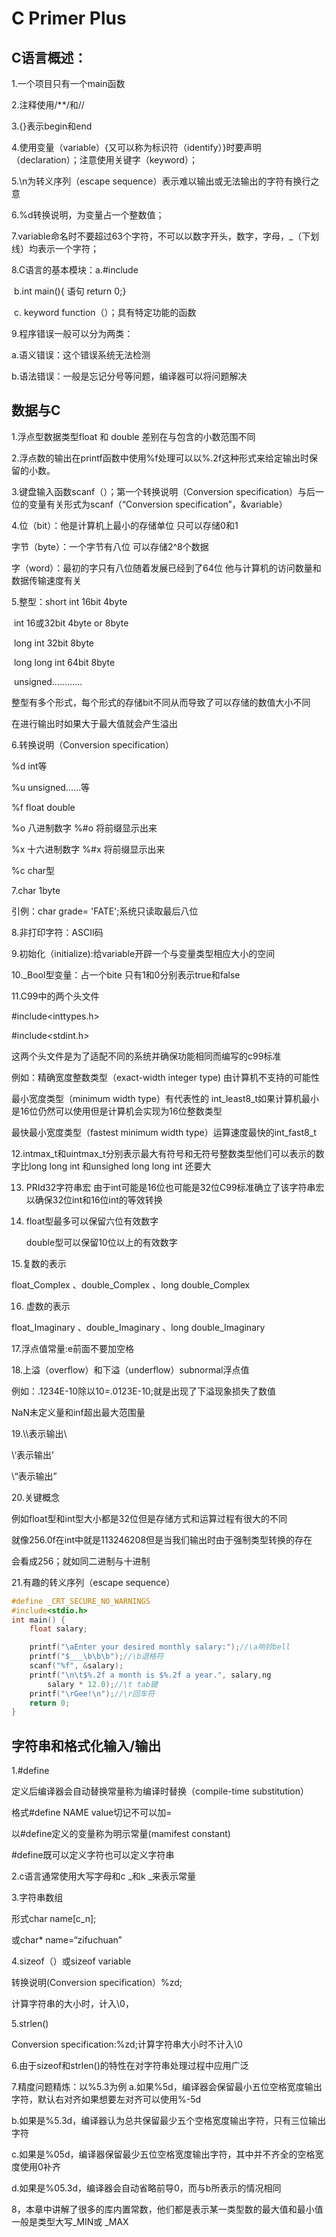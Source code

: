 # C Primer Plus

## C语言概述：

1.一个项目只有一个main函数

2.注释使用/**/和//

3.{}表示begin和end

4.使用变量（variable）{又可以称为标识符（identify）}时要声明（declaration）；注意使用关键字（keyword）；

5.\n为转义序列（escape sequence）表示难以输出或无法输出的字符有换行之意

6.%d转换说明，为变量占一个整数值；

7.variable命名时不要超过63个字符，不可以以数字开头，数字，字母，_（下划线）均表示一个字符；

8.C语言的基本模块：a.#include

​                                     b.int main(){  语句 return 0;}

​                                     c. keyword function（）；具有特定功能的函数

9.程序错误一般可以分为两类：

a.语义错误：这个错误系统无法检测

b.语法错误：一般是忘记分号等问题，编译器可以将问题解决

## 数据与C

1.浮点型数据类型float 和 double 差别在与包含的小数范围不同

2.浮点数的输出在printf函数中使用%f处理可以以%.2f这种形式来给定输出时保留的小数。

3.键盘输入函数scanf（）；第一个转换说明（Conversion specification）与后一位的变量有关形式为scanf（“Conversion specification”，&variable）

4.位（bit）：他是计算机上最小的存储单位 只可以存储0和1

 字节（byte）：一个字节有八位 可以存储2^8个数据

 字（word）：最初的字只有八位随着发展已经到了64位 他与计算机的访问数量和数据传输速度有关

5.整型：short int   16bit 4byte

​               int    16或32bit  4byte or 8byte

​               long int   32bit   8byte

​               long long int  64bit  8byte

​               unsigned…………

整型有多个形式，每个形式的存储bit不同从而导致了可以存储的数值大小不同

在进行输出时如果大于最大值就会产生溢出

6.转换说明（Conversion specification）

%d   int等

%u unsigned……等

%f    float double

%o 八进制数字 %#o 将前缀显示出来

%x 十六进制数字   %#x 将前缀显示出来

%c char型

7.char  1byte

引例：char grade= 'FATE';系统只读取最后八位

8.非打印字符：ASCⅡ码

9.初始化（initialize):给variable开辟一个与变量类型相应大小的空间

10._Bool型变量：占一个bite 只有1和0分别表示true和false

11.C99中的两个头文件

#include<inttypes.h>

#include<stdint.h>

这两个头文件是为了适配不同的系统并确保功能相同而编写的c99标准

例如：精确宽度整数类型（exact-width integer type) 由计算机不支持的可能性

最小宽度类型（minimum width type）有代表性的 int_least8_t如果计算机最小是16位仍然可以使用但是计算机会实现为16位整数类型

最快最小宽度类型（fastest minimum width type）运算速度最快的int_fast8_t

12.intmax_t和uintmax_t分别表示最大有符号和无符号整数类型他们可以表示的数字比long long int 和unsighed long long int 还要大

13. PRId32字符串宏   由于int可能是16位也可能是32位C99标准确立了该字符串宏以确保32位int和16位int的等效转换

14. float型最多可以保留六位有效数字

    double型可以保留10位以上的有效数字

15.复数的表示

 float_Complex 、double_Complex 、long double_Complex

16. 虚数的表示

float_Imaginary 、double_Imaginary 、long double_Imaginary

17.浮点值常量:e前面不要加空格

18.上溢（overflow）和下溢（underflow）subnormal浮点值

例如：.1234E-10除以10=.0123E-10;就是出现了下溢现象损失了数值

NaN未定义量和inf超出最大范围量

19.\\\表示输出\

\‘表示输出’

\“表示输出”

20.关键概念

例如float型和int型大小都是32位但是存储方式和运算过程有很大的不同

就像256.0f在int中就是113246208但是当我们输出时由于强制类型转换的存在

会看成256；就如同二进制与十进制

21.有趣的转义序列（escape sequence）

```c
#define _CRT_SECURE_NO_WARNINGS
#include<stdio.h>
int main() {
	float salary;

	printf("\aEnter your desired monthly salary:");//\a响铃bell
	printf("$___\b\b\b");//\b退格符
	scanf("%f", &salary);
	printf("\n\t$%.2f a month is $%.2f a year.", salary,ng
		salary * 12.0);//\t tab键
	printf("\rGee!\n");//\r回车符
	return 0;
}
```

## 字符串和格式化输入/输出

1.#define

定义后编译器会自动替换常量称为编译时替换（compile-time substitution）

格式#define NAME value切记不可以加=

以#define定义的变量称为明示常量(mamifest constant)

#define既可以定义字符也可以定义字符串

2.c语言通常使用大写字母和c _和k _来表示常量

3.字符串数组

形式char name[c_n];

或char* name=“zifuchuan”

4.sizeof（）或sizeof variable 

转换说明(Conversion specification）%zd;

计算字符串的大小时，计入\0，

5.strlen()

Conversion specification:%zd;计算字符串大小时不计入\0

6.由于sizeof和strlen()的特性在对字符串处理过程中应用广泛

7.精度问题精炼：以%5.3为例
a.如果%5d，编译器会保留最小五位空格宽度输出字符，默认右对齐如果想要左对齐可以使用%-5d

b.如果是%5.3d，编译器认为总共保留最少五个空格宽度输出字符，只有三位输出字符

c.如果是%05d，编译器保留最少五位空格宽度输出字符，其中并不齐全的空格宽度使用0补齐

d.如果是%05.3d，编译器会自动省略前导0，而与b所表示的情况相同

8，本章中讲解了很多的库内置常数，他们都是表示某一类型数的最大值和最小值一般是类型大写_MIN或 _MAX

